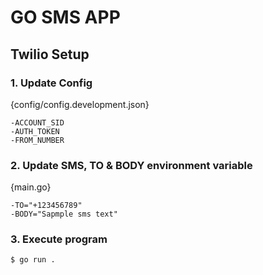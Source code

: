 # GO SMS APP

## Twilio Setup

### 1. Update Config
{config/config.development.json}

    -ACCOUNT_SID
    -AUTH_TOKEN
    -FROM_NUMBER
    
### 2. Update SMS, TO & BODY environment variable 
{main.go}

    -TO="+123456789"
    -BODY="Sapmple sms text"
    
### 3. Execute program

```b
$ go run .
```
